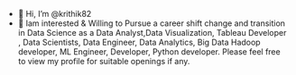 - 👋 Hi, I’m @krithik82
- 👀 Iam interested & Willing to Pursue a  career shift change and transition in Data Science as a Data Analyst,Data Visualization, Tableau Developer , Data Scientists, Data Engineer, Data Analytics, Big Data Hadoop developer, ML Engineer, Developer, Python developer.
      Please feel free to view my profile for suitable openings if any.

<!---
Familiarity & working knowledge in Sql,Numpy,Pandas,Sickit,Web Scrapping,Google analytics,Image classification-CNN network,Deep Learning with keras, Supervised-Unsupervised CSV datasets,ML libraries,Data Visualization-Tableau,Python with completion of Masters Program in Data Scientists -  Data Science and Business Analytics with Industry standard Projects and attempted Kaggle COmpetitions as a part of my personal project.

Iam a experienced mid senior in Instrumentation, Control and Automation

Iam looking for a career Transition change in a technology job

Iam open to job oppurtunities and looking for a long term career opportunity with an organization to work with Passion & willing to learn everyday and thereby enhance my abilities by being flexible in work environment.

Iam connecting to you as a job seeker with 15 years of industrial corporate experience in Engineering 

Iam sharing my cv with you for your reference to forward with your Company organisation HR and in your potential references and contacts. Thank you in advance to do the needful

I want to pursue a career in Data Science because of

Love for numbers and quantitative stuff
Grit to keep on learning
Some programming experience
Structured thinking approach
Passion for solving problems
Willingness to learn statistical concepts
Engage with clients to understand their business context
Translate business problems into analytical structures and solve using statistical/ML techniques
Collaborate with a team of data scientists and engineers to embed AI and analytics into the business decision processes
Engage with clients to understand their business context
Translate business problems into analytical structures and solve using statistical/ML techniques

I will be thankful if you can forward my candidature to the concerned person in your organisation.

 Thank you -  I am giving you a short summary about me and my resume is attached.

I am a  BE in Instrumentation and Control

#PROFILE_SUMMARY :-

A highly competent, passionate Project Engineer generating new design solutions & ideas, have 15 years of expertise in Project Engineering, Project Management, Industrial Process Automation, Instrumentation & Control, Factory Automation, Stakeholder Management and Team Management.

#Industrial_Domain_Expertise: WTP, WWTP, Automatic Material Handling & Monitoring, Energy - Power Management System & Automation, Electrical Data Management System, Load Shedding, Plant Electrification Applications, Automation Applications for Cement Plant Process, Power Plant Boiler and Substation based telemetry systems on turn key basis

#WORK_EXPERIENCE (LAST 3)

●Electrical Instrumentation & Control Engineer OTV ECI VEOLIA Water System & Technologies Pvt. Ltd., Chennai
●Lead Engineer | Quest Global Engineering Pvt. Ltd., Bangalore |
●Automation Engineer | CDMSMITH, Chennai |

#Contact
+91 9003195075, +91 8667311849 | Krithikk@gmail.com
--->
